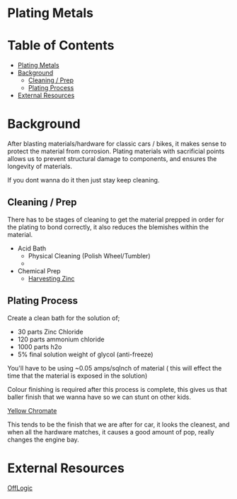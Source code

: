 # Plating Metals

Table of Contents
=================

   * [Plating Metals](#plating-metals)
   * [Background](#background)
      * [Cleaning / Prep](#cleaning--prep)
      * [Plating Process](#plating-process)
   * [External Resources](#external-resources)

# Background
After blasting materials/hardware for classic cars / bikes, it makes sense to protect the material from corrosion. Plating materials with sacrificial points allows us to prevent structural damage to components, and ensures the longevity of materials.

If you dont wanna do it then just stay keep cleaning.





## Cleaning / Prep
There has to be stages of cleaning to get the material prepped in order for the plating to bond correctly, it also reduces the blemishes within the material.

* Acid Bath
    * Physical Cleaning (Polish Wheel/Tumbler)
    * 
* Chemical Prep
    * [Harvesting Zinc](https://offlogic.wordpress.com/2007/09/20/steampunk-and-the-golden-penny-effect/)

## Plating Process

Create a clean bath for the solution of;
* 30 parts Zinc Chloride
* 120 parts ammonium chloride
* 1000 parts h2o
* 5% final solution weight of glycol (anti-freeze)

You'll have to be using ~0.05 amps/sqInch of material ( this will effect the time that the material is exposed in the solution)

Colour finishing is required after this process is complete, this gives us that baller finish that we wanna have so we can stunt on other kids.

[Yellow Chromate](https://www.caswellplating.com/electroplating-anodizing/zinc-plating-kits/chromates/yellow-chromate.html)

This tends to be the finish that we are after for car, it looks the cleanest, and when all the hardware matches, it causes a good amount of pop, really changes the engine bay.

# External Resources

[OffLogic](https://offlogic.wordpress.com/2007/09/08/electroplating-with-zinc-for-under-10/)

    